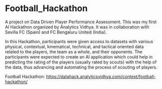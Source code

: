 # Football_Hackathon
A project on Data Driven Player Performance Assessment.
This was my first AI Hackathon organized by Analytics Vidhya. It was in collaboration with Sevilla FC (Spain) and FC Bengaluru United (India).

In this Hackathon, participants were given access to datasets with various physical, contextual, kinematical, technical, and tactical oriented data related to the players, the team as a whole, and their opponents. 
The participants were expected to create an AI application which could help in predicting the rating of the players (usually rated by scouts) with the help of the data, thus advancing and automating the process of scouting of players.

Football Hackathon: https://datahack.analyticsvidhya.com/contest/football-hackathon/
